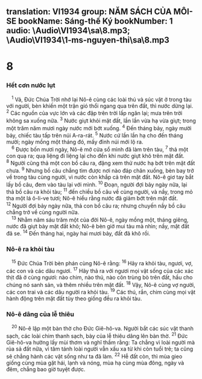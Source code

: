 translation: VI1934
group: NĂM SÁCH CỦA MÔI-SE
bookName: Sáng-thế Ký 
bookNumber: 1
audio: \Audio\VI1934\sa\8.mp3; \Audio\VI1934\1-ms-nguyen-thi\sa\8.mp3
-------

<div class="title"><h1>8</h1><h3>Hết cơn nước lụt</h3></div>
<span class="verse sa_8_1"> <sup>1</sup> Vả, Đức Chúa Trời nhớ lại Nô-ê cùng các loài thú và súc vật ở trong tàu với người, bèn khiến một trận gió thổi ngang qua trên đất, thì nước dừng lại. </span>
<span class="verse sa_8_2"><sup>2</sup> Các nguồn của vực lớn và các đập trên trời lấp ngăn lại; mưa trên trời không sa xuống nữa. </span>
<span class="verse sa_8_3"><sup>3</sup> Nước giựt khỏi mặt đất, lần lần vừa hạ vừa giựt; trong một trăm năm mươi ngày nước mới bớt xuống. </span>
<span class="verse sa_8_4"><sup>4</sup> Đến tháng bảy, ngày mười bảy, chiếc tàu tấp trên núi A-ra-rát. </span>
<span class="verse sa_8_5"><sup>5</sup> Nước cứ lần lần hạ cho đến tháng mười; ngày mồng một tháng đó, mấy đỉnh núi mới lộ ra. <br/></span>
<span class="verse sa_8_6"> <sup>6</sup> Được bốn mươi ngày, Nô-ê mở cửa sổ mình đã làm trên tàu, </span>
<span class="verse sa_8_7"><sup>7</sup> thả một con quạ ra; quạ liệng đi liệng lại cho đến khi nước giựt khô trên mặt đất. </span>
<span class="verse sa_8_8"><sup>8</sup> Người cũng thả một con bồ câu ra, đặng xem thử nước hạ bớt trên mặt đất chưa. </span>
<span class="verse sa_8_9"><sup>9</sup> Nhưng bồ câu chẳng tìm được nơi nào đáp chân xuống, bèn bay trở về trong tàu cùng người, vì nước còn khắp cả trên mặt đất. Nô-ê giơ tay bắt lấy bồ câu, đem vào tàu lại với mình. </span>
<span class="verse sa_8_10"><sup>10</sup> Đoạn, người đợi bảy ngày nữa, lại thả bồ câu ra khỏi tàu; </span>
<span class="verse sa_8_11"><sup>11</sup> đến chiều bồ câu về cùng người, và nầy, trong mỏ tha một lá ô-li-ve tươi; Nô-ê hiểu rằng nước đã giảm bớt trên mặt đất. </span>
<span class="verse sa_8_12"><sup>12</sup> Người đợi bảy ngày nữa, thả con bồ câu ra; nhưng chuyến nầy bồ câu chẳng trở về cùng người nữa. <br/></span>
<span class="verse sa_8_13"> <sup>13</sup> Nhằm năm sáu trăm một của đời Nô-ê, ngày mồng một, tháng giêng, nước đã giựt bày mặt đất khô; Nô-ê bèn giở mui tàu mà nhìn; nầy, mặt đất đã se. </span>
<span class="verse sa_8_14"><sup>14</sup> Đến tháng hai, ngày hai mươi bảy, đất đã khô rồi. <br/></span>
<div class="title"><h3>Nô-ê ra khỏi tàu</h3></div>
<span class="verse sa_8_15"> <sup>15</sup> Đức Chúa Trời bèn phán cùng Nô-ê rằng: </span>
<span class="verse sa_8_16"><sup>16</sup> Hãy ra khỏi tàu, ngươi, vợ, các con và các dâu ngươi. </span>
<span class="verse sa_8_17"><sup>17</sup> Hãy thả ra với ngươi mọi vật sống của các xác thịt đã ở cùng ngươi: nào chim, nào thú, nào côn trùng bò trên đất, hầu cho chúng nó sanh sản, và thêm nhiều trên mặt đất. </span>
<span class="verse sa_8_18"><sup>18</sup> Vậy, Nô-ê cùng vợ người, các con trai và các dâu người ra khỏi tàu. </span>
<span class="verse sa_8_19"><sup>19</sup> Các thú, rắn, chim cùng mọi vật hành động trên mặt đất tùy theo giống đều ra khỏi tàu. <br/></span>
<div class="title"><h3>Nô-ê dâng của lễ thiêu</h3></div>
<span class="verse sa_8_20"> <sup>20</sup> Nô-ê lập một bàn thờ cho Đức Giê-hô-va. Người bắt các súc vật thanh sạch, các loài chim thanh sạch, bày của lễ thiêu dâng lên bàn thờ. </span>
<span class="verse sa_8_21"><sup>21</sup> Đức Giê-hô-va hưởng lấy mùi thơm và nghĩ thầm rằng: Ta chẳng vì loài người mà rủa sả đất nữa, vì tâm tánh loài người vẫn xấu xa từ khi còn tuổi trẻ; ta cũng sẽ chẳng hành các vật sống như ta đã làm. </span>
<span class="verse sa_8_22"><sup>22</sup> Hễ đất còn, thì mùa gieo giống cùng mùa gặt hái, lạnh và nóng, mùa hạ cùng mùa đông, ngày và đêm, chẳng bao giờ tuyệt được. <br/></span>
